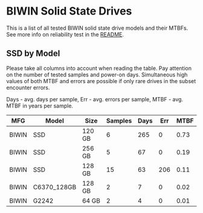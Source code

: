 BIWIN Solid State Drives
========================

This is a list of all tested BIWIN solid state drive models and their MTBFs. See
more info on reliability test in the [README](https://github.com/linuxhw/SMART).

SSD by Model
------------

Please take all columns into account when reading the table. Pay attention on the
number of tested samples and power-on days. Simultaneous high values of both MTBF
and errors are possible if only rare drives in the subset encounter errors.

Days - avg. days per sample,
Err  - avg. errors per sample,
MTBF - avg. MTBF in years per sample.

| MFG       | Model              | Size   | Samples | Days  | Err   | MTBF |
|-----------|--------------------|--------|---------|-------|-------|------|
| BIWIN     | SSD                | 120 GB | 6       | 265   | 0     | 0.73   |
| BIWIN     | SSD                | 256 GB | 5       | 67    | 0     | 0.19   |
| BIWIN     | SSD                | 128 GB | 15      | 63    | 206   | 0.11   |
| BIWIN     | C6370_128GB        | 128 GB | 2       | 7     | 0     | 0.02   |
| BIWIN     | G2242              | 64 GB  | 2       | 4     | 0     | 0.01   |
